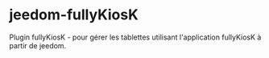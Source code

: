 # jeedom-fullyKiosK
Plugin fullyKiosK - pour gérer les tablettes utilisant l'application fullyKiosK à partir de jeedom.
